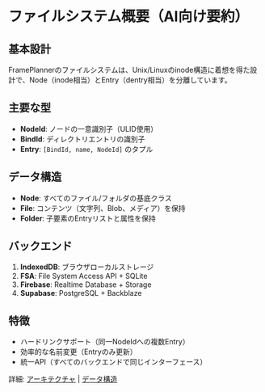 # ファイルシステム概要（AI向け要約）

## 基本設計
FramePlannerのファイルシステムは、Unix/Linuxのinode構造に着想を得た設計で、Node（inode相当）とEntry（dentry相当）を分離しています。

## 主要な型
- **NodeId**: ノードの一意識別子（ULID使用）
- **BindId**: ディレクトリエントリの識別子
- **Entry**: `[BindId, name, NodeId]` のタプル

## データ構造
- **Node**: すべてのファイル/フォルダの基底クラス
- **File**: コンテンツ（文字列、Blob、メディア）を保持
- **Folder**: 子要素のEntryリストと属性を保持

## バックエンド
1. **IndexedDB**: ブラウザローカルストレージ
2. **FSA**: File System Access API + SQLite
3. **Firebase**: Realtime Database + Storage
4. **Supabase**: PostgreSQL + Backblaze

## 特徴
- ハードリンクサポート（同一NodeIdへの複数Entry）
- 効率的な名前変更（Entryのみ更新）
- 統一API（すべてのバックエンドで同じインターフェース）

詳細: [アーキテクチャ](./filesystem-architecture.md) | [データ構造](./filesystem-data-structures.md)